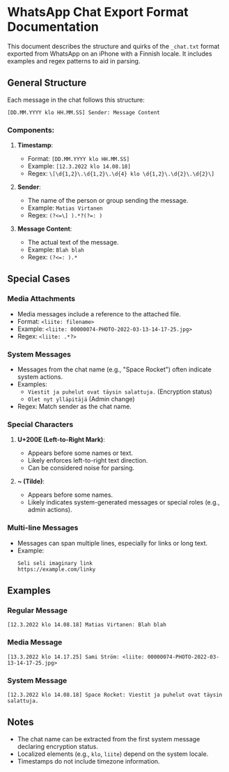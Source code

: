 # WhatsApp Chat Export Format Documentation

This document describes the structure and quirks of the `_chat.txt` format
exported from WhatsApp on an iPhone with a Finnish locale. It includes examples
and regex patterns to aid in parsing.

## General Structure
Each message in the chat follows this structure:

```
[DD.MM.YYYY klo HH.MM.SS] Sender: Message Content
```

### Components:
1. **Timestamp**:
   - Format: `[DD.MM.YYYY klo HH.MM.SS]`
   - Example: `[12.3.2022 klo 14.08.18]`
   - Regex: `\[\d{1,2}\.\d{1,2}\.\d{4} klo \d{1,2}\.\d{2}\.\d{2}\]`

2. **Sender**:
   - The name of the person or group sending the message.
   - Example: `Matias Virtanen`
   - Regex: `(?<=\] ).*?(?=: )`

3. **Message Content**:
   - The actual text of the message.
   - Example: `Blah blah`
   - Regex: `(?<=: ).*`

## Special Cases

### Media Attachments
- Media messages include a reference to the attached file.
- Format: `<liite: filename>`
- Example: `<liite: 00000074-PHOTO-2022-03-13-14-17-25.jpg>`
- Regex: `<liite: .*?>`

### System Messages
- Messages from the chat name (e.g., "Space Rocket") often indicate system actions.
- Examples:
  - `‎Viestit ja puhelut ovat täysin salattuja.` (Encryption status)
  - `Olet nyt ylläpitäjä` (Admin change)
- Regex: Match sender as the chat name.

### Special Characters
1. **U+200E (Left-to-Right Mark)**:
   - Appears before some names or text.
   - Likely enforces left-to-right text direction.
   - Can be considered noise for parsing.

2. **~ (Tilde)**:
   - Appears before some names.
   - Likely indicates system-generated messages or special roles (e.g., admin actions).

### Multi-line Messages
- Messages can span multiple lines, especially for links or long text.
- Example:
  ```
  Seli seli imaginary link
  https://example.com/linky
  ```

## Examples

### Regular Message
```
[12.3.2022 klo 14.08.18] Matias Virtanen: Blah blah
```

### Media Message
```
[13.3.2022 klo 14.17.25] Sami Ström: ‎<liite: 00000074-PHOTO-2022-03-13-14-17-25.jpg>
```

### System Message
```
[12.3.2022 klo 14.08.18] Space Rocket: ‎Viestit ja puhelut ovat täysin salattuja.
```

## Notes
- The chat name can be extracted from the first system message declaring encryption status.
- Localized elements (e.g., `klo`, `liite`) depend on the system locale.
- Timestamps do not include timezone information.
